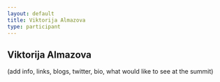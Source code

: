 ```yaml
---
layout: default
title: Viktorija Almazova
type: participant
---
```


## Viktorija Almazova

(add info, links, blogs, twitter, bio, what would like to see at the summit)

